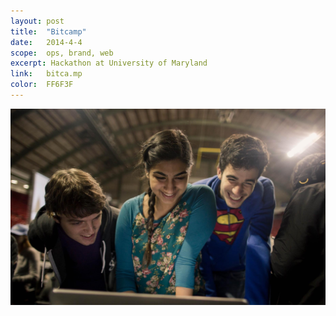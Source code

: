 ```yaml
---
layout: post
title:  "Bitcamp"
date:   2014-4-4
scope:  ops, brand, web
excerpt: Hackathon at University of Maryland
link:   bitca.mp
color:	FF6F3F
---
```


![Thumb](/images/bitcamp_thumbnail.png)